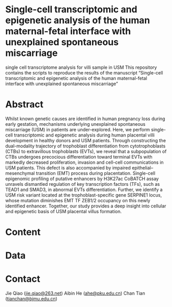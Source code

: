 # Single-cell transcriptomic and epigenetic analysis of the human maternal-fetal interface with unexplained spontaneous miscarriage 
single cell transcriptome analysis  for villi sample in USM
This repository contains the scripts to reproduce the results of the manuscript “Single-cell transcriptomic and epigenetic analysis of the human maternal-fetal interface with unexplained spontaneous miscarriage”

Abstract
=========================================================================
Whilst known genetic causes are identified in human pregnancy loss during early gestation, mechanisms underlying unexplained spontaneous miscarriage (USM) in patients are under-explored. Here, we perform single-cell transcriptomic and epigenetic analysis during human placental villi development in healthy donors and USM patients. Through constructing the dual-modality trajectory of trophoblast differentiation from cytotrophoblasts (CTBs) to extravillous trophoblasts (EVTs), we reveal that a subpopulation of CTBs undergoes precocious differentiation toward terminal EVTs with markedly decreased proliferation, invasion and cell-cell communications in USM patients. This defect is also accompanied by impaired epithelial–mesenchymal transition (EMT) process during placentation. Single-cell epigenomic profiling of putative enhancers by H3K27ac CoBATCH assay unravels dismantled regulation of key transcription factors (TFs), such as TEAD1 and SMAD3, in abnormal EVTs differentiation. Further, we identify a USM risk variant located at the trophoblast-specific gene SERPINE1 locus, whose mutation diminishes EMT TF ZEB1/2 occupancy on this newly identified enhancer. Together, our study provides a deep insight into cellular and epigenetic basis of USM placental villus formation.


Content
=======

Data
======

Contact
=======
Jie Qiao (jie.qiao@263.net) 
Aibin He (ahe@pku.edu.cn)
Chan Tian (tianchan@bjmu.edu.cn)
